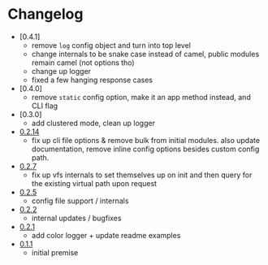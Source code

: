 # Changelog

-   [0.4.1]
    -   remove `log` config object and turn into top level
    -   change internals to be snake case instead of camel, public modules remain camel (not options tho)
    -   change up logger
    -   fixed a few hanging response cases
-   [0.4.0]
    -   remove `static` config option, make it an app method instead, and CLI flag
-   [0.3.0]
    -   add clustered mode, clean up logger
-   [0.2.14](https://github.com/abschill/httpuppy/releases/tag/v0.2.14)
    -   fix up cli file options & remove bulk from initial modules. also update documentation, remove inline config options besides custom config path.
-   [0.2.7](https://github.com/abschill/httpuppy/releases/tag/v0.2.7)
    -   fix up vfs internals to set themselves up on init and then query for the existing virtual path upon request
-   [0.2.5](https://github.com/abschill/httpuppy/releases/tag/v0.2.5)
    -   config file support / internals
-   [0.2.2](https://github.com/abschill/httpuppy/releases/tag/v0.2.2)
    -   internal updates / bugfixes
-   [0.2.1](https://github.com/abschill/httpuppy/releases/tag/v0.2.1)
    -   add color logger + update readme examples
-   [0.1.1](https://github.com/abschill/httpuppy/releases/tag/v0.1.1)
    -   initial premise
